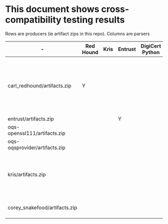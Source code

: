 # This document shows cross-compatibility testing results

Rows are producers (ie artifact zips in this repo).
Columns are parsers



| - | Red Hound | Kris | Entrust | DigiCert Python | Openssl-OQS | BouncyCastle |
| - | --------- | -------- | ------- | --------------- | ----------- | ------------ |
| carl_redhound/artifacts.zip | Y | | | | "Could not read cert etc. of certificate file from ca/ca.pem" and dilithiumAES errors |
| entrust/artifacts.zip | | | Y | | Y | |
| oqs-openssl111/artifacts.zip | | | | | Y |
| oqs-oqsprovider/artifacts.zip | | | | | Y |
| kris/artifacts.zip | | | | | "error 20 at 0 depth lookup: unable to get local issuer certificate" | |
| corey_snakefood/artifacts.zip | | | | | (Y) errors on dilithium3+5 | |
